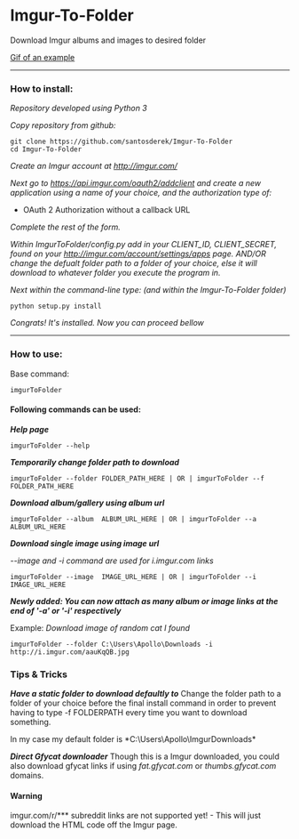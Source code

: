 # Imgur-To-Folder
Download Imgur albums and images to desired folder

[Gif of an example](https://gfycat.com/EvilHeftyGavial)

***
### How to install:

*Repository developed using Python 3*

*Copy repository from github:*


    git clone https://github.com/santosderek/Imgur-To-Folder
    cd Imgur-To-Folder

*Create an Imgur account at http://imgur.com/*

*Next go to https://api.imgur.com/oauth2/addclient and create a new application using a name of your choice, and the authorization type of:*

* OAuth 2 Authorization without a callback URL

*Complete the rest of the form.*

*Within ImgurToFolder/config.py add in your CLIENT_ID, CLIENT_SECRET, found on your http://imgur.com/account/settings/apps page. AND/OR  change the defualt folder path to a folder of your choice, else it will download to whatever folder you execute the program in.*

*Next within the command-line type: (and within the Imgur-To-Folder folder)*

    python setup.py install

*Congrats! It's installed. Now you can proceed bellow*

***

### How to use:
Base command:

    imgurToFolder

#### Following commands can be used:

***Help page***

    imgurToFolder --help

***Temporarily change folder path to download***

    imgurToFolder --folder FOLDER_PATH_HERE | OR | imgurToFolder --f  FOLDER_PATH_HERE

***Download album/gallery using album url***

    imgurToFolder --album  ALBUM_URL_HERE | OR | imgurToFolder --a  ALBUM_URL_HERE

***Download single image using image url***

*--image and -i command are used for i.imgur.com links*

    imgurToFolder --image  IMAGE_URL_HERE | OR | imgurToFolder --i  IMAGE_URL_HERE

***Newly added: You can now attach as many album or image links at the end of '-a' or '-i' respectively***

Example:
    *Download image of random cat I found*

    imgurToFolder --folder C:\Users\Apollo\Downloads -i http://i.imgur.com/aauKqQB.jpg

### Tips & Tricks

***Have a static folder to download defaultly to***
Change the folder path to a folder of your choice before the final install command in order to prevent having to type -f FOLDERPATH every time you want to download something.

In my case my default folder is *C:\Users\Apollo\ImgurDownloads\*

***Direct Gfycat downloader***
Though this is a Imgur downloaded, you could also download gfycat links if using *fat.gfycat.com* or *thumbs.gfycat.com* domains. 

#### Warning

imgur.com/r/*** subreddit links are not supported yet! - This will just download the HTML code off the Imgur page.
